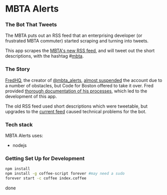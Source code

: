 MBTA Alerts
===========

### The Bot That Tweets

The MBTA puts out an RSS feed that an enterprising developer (or frustrated MBTA commuter) started scraping and turning into tweets.

This app scrapes the [MBTA's new RSS feed](http://realtime.mbta.com/alertsrss/rssfeed4), and will tweet out the short descriptions, with the hashtag #[mbta](https://twitter.com/search?q=%23mbta&src=typd).


### The Story

[FredHQ][fredhq], the creator of [@mbta_alerts][alerts], [almost suspended][almost] the account due to a number of obstacles, but Code for Boston offered to take it over. Fred provided [thorough documentation of his processes][prodoc], which led to the development of this app.

[fredhq]: https://twitter.com/fredhq
[alerts]: https://twitter.com/mbta_alerts
[almost]: https://gist.github.com/fredhq/34781ea7c60c1388e16e
[prodoc]: https://gist.github.com/fredhq/eaf7a6ebb1ac88c6cc69

The old RSS feed used short descriptions which were tweetable, but upgrades to the [current feed](http://realtime.mbta.com/alertsrss/rssfeed4) caused technical problems for the bot.

### Tech stack

MBTA Alerts uses:

+ nodejs



### Getting Set Up for Development

```bash
npm install
npm install -g coffee-script forever #may need a sudo
forever start -c coffee index.coffee
```

done
